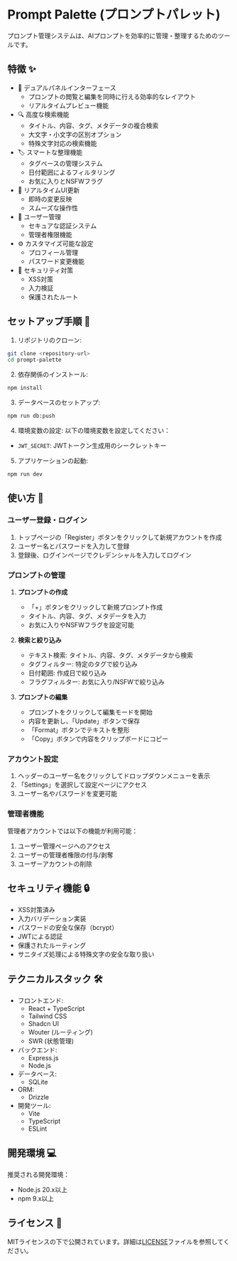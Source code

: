 # Prompt Palette (プロンプトパレット)

プロンプト管理システムは、AIプロンプトを効率的に管理・整理するためのツールです。

## 特徴 ✨

- 📝 デュアルパネルインターフェース
  - プロンプトの閲覧と編集を同時に行える効率的なレイアウト
  - リアルタイムプレビュー機能
- 🔍 高度な検索機能
  - タイトル、内容、タグ、メタデータの複合検索
  - 大文字・小文字の区別オプション
  - 特殊文字対応の検索機能
- 🏷️ スマートな整理機能
  - タグベースの管理システム
  - 日付範囲によるフィルタリング
  - お気に入りとNSFWフラグ
- 🔄 リアルタイムUI更新
  - 即時の変更反映
  - スムーズな操作性
- 👥 ユーザー管理
  - セキュアな認証システム
  - 管理者権限機能
- ⚙️ カスタマイズ可能な設定
  - プロフィール管理
  - パスワード変更機能
- 🔐 セキュリティ対策
  - XSS対策
  - 入力検証
  - 保護されたルート

## セットアップ手順 🚀

1. リポジトリのクローン:
```bash
git clone <repository-url>
cd prompt-palette
```

2. 依存関係のインストール:
```bash
npm install
```

3. データベースのセットアップ:
```bash
npm run db:push
```

4. 環境変数の設定:
以下の環境変数を設定してください：
- `JWT_SECRET`: JWTトークン生成用のシークレットキー

5. アプリケーションの起動:
```bash
npm run dev
```

## 使い方 📖

### ユーザー登録・ログイン
1. トップページの「Register」ボタンをクリックして新規アカウントを作成
2. ユーザー名とパスワードを入力して登録
3. 登録後、ログインページでクレデンシャルを入力してログイン

### プロンプトの管理
1. **プロンプトの作成**
   - 「+」ボタンをクリックして新規プロンプト作成
   - タイトル、内容、タグ、メタデータを入力
   - お気に入りやNSFWフラグを設定可能

2. **検索と絞り込み**
   - テキスト検索: タイトル、内容、タグ、メタデータから検索
   - タグフィルター: 特定のタグで絞り込み
   - 日付範囲: 作成日で絞り込み
   - フラグフィルター: お気に入り/NSFWで絞り込み

3. **プロンプトの編集**
   - プロンプトをクリックして編集モードを開始
   - 内容を更新し、「Update」ボタンで保存
   - 「Format」ボタンでテキストを整形
   - 「Copy」ボタンで内容をクリップボードにコピー

### アカウント設定
1. ヘッダーのユーザー名をクリックしてドロップダウンメニューを表示
2. 「Settings」を選択して設定ページにアクセス
3. ユーザー名やパスワードを変更可能

### 管理者機能
管理者アカウントでは以下の機能が利用可能：
1. ユーザー管理ページへのアクセス
2. ユーザーの管理者権限の付与/剥奪
3. ユーザーアカウントの削除

## セキュリティ機能 🔒

- XSS対策済み
- 入力バリデーション実装
- パスワードの安全な保存（bcrypt）
- JWTによる認証
- 保護されたルーティング
- サニタイズ処理による特殊文字の安全な取り扱い

## テクニカルスタック 🛠

- フロントエンド:
  - React + TypeScript
  - Tailwind CSS
  - Shadcn UI
  - Wouter (ルーティング)
  - SWR (状態管理)
- バックエンド:
  - Express.js
  - Node.js
- データベース:
  - SQLite
- ORM: 
  - Drizzle
- 開発ツール:
  - Vite
  - TypeScript
  - ESLint

## 開発環境 💻

推奨される開発環境：
- Node.js 20.x以上
- npm 9.x以上

## ライセンス 📄

MITライセンスの下で公開されています。詳細は[LICENSE](LICENSE)ファイルを参照してください。
